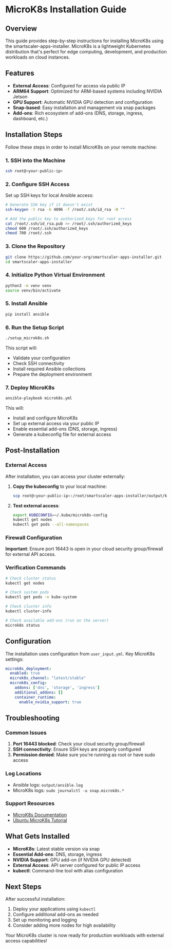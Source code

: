 # MicroK8s Installation Guide

## Overview

This guide provides step-by-step instructions for installing MicroK8s using the smartscaler-apps-installer. MicroK8s is a lightweight Kubernetes distribution that's perfect for edge computing, development, and production workloads on cloud instances.

## Features

- **External Access**: Configured for access via public IP
- **ARM64 Support**: Optimized for ARM-based systems including NVIDIA Jetson
- **GPU Support**: Automatic NVIDIA GPU detection and configuration
- **Snap-based**: Easy installation and management via snap packages
- **Add-ons**: Rich ecosystem of add-ons (DNS, storage, ingress, dashboard, etc.)

## Installation Steps

Follow these steps in order to install MicroK8s on your remote machine:

### 1. SSH into the Machine

```bash
ssh root@<your-public-ip>
```

### 2. Configure SSH Access

Set up SSH keys for local Ansible access:

```bash
# Generate SSH key if it doesn't exist
ssh-keygen -t rsa -b 4096 -f /root/.ssh/id_rsa -N ""

# Add the public key to authorized_keys for root access
cat /root/.ssh/id_rsa.pub >> /root/.ssh/authorized_keys
chmod 600 /root/.ssh/authorized_keys
chmod 700 /root/.ssh
```

### 3. Clone the Repository

```bash
git clone https://github.com/your-org/smartscaler-apps-installer.git
cd smartscaler-apps-installer
```

### 4. Initialize Python Virtual Environment

```bash
python3 -m venv venv
source venv/bin/activate
```

### 5. Install Ansible

```bash
pip install ansible
```

### 6. Run the Setup Script

```bash
./setup_microk8s.sh
```

This script will:
- Validate your configuration
- Check SSH connectivity
- Install required Ansible collections
- Prepare the deployment environment

### 7. Deploy MicroK8s

```bash
ansible-playbook microk8s.yml
```

This will:
- Install and configure MicroK8s
- Set up external access via your public IP
- Enable essential add-ons (DNS, storage, ingress)
- Generate a kubeconfig file for external access

## Post-Installation

### External Access

After installation, you can access your cluster externally:

1. **Copy the kubeconfig** to your local machine:
   ```bash
   scp root@<your-public-ip>:/root/smartscaler-apps-installer/output/kubeconfig ~/.kube/microk8s-config
   ```

2. **Test external access**:
   ```bash
   export KUBECONFIG=~/.kube/microk8s-config
   kubectl get nodes
   kubectl get pods --all-namespaces
   ```

### Firewall Configuration

**Important**: Ensure port 16443 is open in your cloud security group/firewall for external API access.

### Verification Commands

```bash
# Check cluster status
kubectl get nodes

# Check system pods
kubectl get pods -n kube-system

# Check cluster info
kubectl cluster-info

# Check available add-ons (run on the server)
microk8s status
```

## Configuration

The installation uses configuration from `user_input.yml`. Key MicroK8s settings:

```yaml
microk8s_deployment:
  enabled: true
  microk8s_channel: "latest/stable"
  microk8s_config:
    addons: ['dns', 'storage', 'ingress']
    additional_addons: []
    container_runtime:
      enable_nvidia_support: true
```

## Troubleshooting

### Common Issues

1. **Port 16443 blocked**: Check your cloud security group/firewall
2. **SSH connectivity**: Ensure SSH keys are properly configured
3. **Permission denied**: Make sure you're running as root or have sudo access

### Log Locations

- Ansible logs: `output/ansible.log`
- MicroK8s logs: `sudo journalctl -u snap.microk8s.*`

### Support Resources

- [MicroK8s Documentation](https://microk8s.io/docs)
- [Ubuntu MicroK8s Tutorial](https://ubuntu.com/tutorials/install-a-local-kubernetes-with-microk8s)

## What Gets Installed

- **MicroK8s**: Latest stable version via snap
- **Essential Add-ons**: DNS, storage, ingress
- **NVIDIA Support**: GPU add-on (if NVIDIA GPU detected)
- **External Access**: API server configured for public IP access
- **kubectl**: Command-line tool with alias configuration

## Next Steps

After successful installation:

1. Deploy your applications using `kubectl`
2. Configure additional add-ons as needed
3. Set up monitoring and logging
4. Consider adding more nodes for high availability

Your MicroK8s cluster is now ready for production workloads with external access capabilities!
